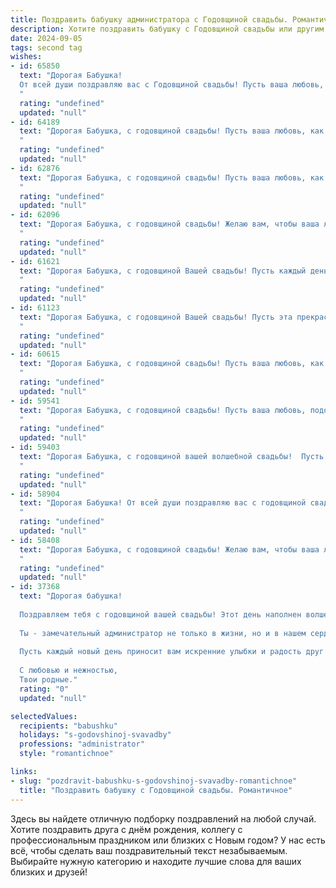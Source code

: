 ```yaml
---
title: Поздравить бабушку администратора с Годовщиной свадьбы. Романтичное
description: Хотите поздравить бабушку с Годовщиной свадьбы или другим праздником? Наш ИИ создаст незабываемое поздравление, а вы обязательно выделитесь среди других.  
date: 2024-09-05
tags: second tag
wishes:
- id: 65850
  text: "Дорогая Бабушка!
  От всей души поздравляю вас с Годовщиной свадьбы! Пусть ваша любовь, как крепкое вино, с годами становится только слаще и богаче. Желаю вам  многих счастливых лет, наполненных теплом, заботой и взаимной нежностью.
  "
  rating: "undefined"
  updated: "null"
- id: 64189
  text: "Дорогая Бабушка, с годовщиной свадьбы! Пусть ваша любовь, как хорошее вино, с годами становится только крепче и ароматнее. Вы –  образец верности и нежности, и я искренне восхищаюсь вашими отношениями.  Желаю вам бесконечного счастья, здоровья и  радости в кругу любимых!
  "
  rating: "undefined"
  updated: "null"
- id: 62876
  text: "Дорогая Бабушка, с годовщиной свадьбы! Пусть ваша любовь, как прекрасный цветок, расцветает с каждым годом, а ваше счастье будет безоблачным и безграничным!
  "
  rating: "undefined"
  updated: "null"
- id: 62096
  text: "Дорогая Бабушка, с годовщиной свадьбы! Желаю вам, чтобы ваша любовь, как вино, с годами становилась только крепче и ароматнее. Пусть каждый день вашей жизни будет наполнен теплом, счастьем и нежностью, как в тот самый день, когда вы сказали друг другу \"да\".
  "
  rating: "undefined"
  updated: "null"
- id: 61621
  text: "Дорогая Бабушка, с годовщиной Вашей свадьбы! Пусть каждый день Вашей совместной жизни будет наполнен такой же любовью и нежностью, как в день, когда Вы стали семьей. Желаю Вам крепкого здоровья, семейного счастья и долгих лет, пропитанных любовью и счастьем!
  "
  rating: "undefined"
  updated: "null"
- id: 61123
  text: "Дорогая Бабушка, с годовщиной Вашей свадьбы! Пусть эта прекрасная дата напомнит Вам о том, как сильно Вы любите друг друга, и как крепко ваша любовь прошла сквозь годы. Желаю Вам бесконечного счастья, здоровья и радости в семейной жизни.
  "
  rating: "undefined"
  updated: "null"
- id: 60615
  text: "Дорогая Бабушка, с годовщиной свадьбы! Пусть ваша любовь, как вино, с годами становится только крепче и ароматнее. Вы – пример настоящей романтики и верности, ваша история – вдохновение для всех нас. Желаю вам долгих лет счастья, крепкого здоровья и бесконечной нежности друг к другу. 💖
  "
  rating: "undefined"
  updated: "null"
- id: 59541
  text: "Дорогая Бабушка, с годовщиной свадьбы! Пусть ваша любовь, подобно вину, с годами становится только крепче и слаще. Вы - пример для всех нас, доказательство того, что настоящая любовь вечна и непоколебима. Желаю вам  бесконечного счастья,  крепкого здоровья и ещё долгих лет, наполненных  радостью и заботой друг о друге!
  "
  rating: "undefined"
  updated: "null"
- id: 59403
  text: "Дорогая Бабушка, с годовщиной вашей волшебной свадьбы!  Пусть ваша любовь, как драгоценная нить, сплетенная из нежности и верности, продолжается вечно, а ваша семейная жизнь – это всегда праздник, наполненный счастьем и гармонией.
  "
  rating: "undefined"
  updated: "null"
- id: 58904
  text: "Дорогая Бабушка! От всей души поздравляю вас с годовщиной свадьбы! Пусть ваша любовь, как вино, с годами становится только крепче и ароматнее. Желаю вам долгих лет счастья, здоровья и нежности!
  "
  rating: "undefined"
  updated: "null"
- id: 58408
  text: "Дорогая Бабушка, с годовщиной свадьбы! Желаю вам, чтобы ваша любовь, как и ваша работа администратора, всегда была организованной, гармоничной и полной нежности. Пусть ваш дом будет оазисом любви и счастья, а каждый день будет наполнен радостью и уютом.
  "
  rating: "undefined"
  updated: "null"
- id: 37368
  text: "Дорогая бабушка!
  
  Поздравляем тебя с годовщиной вашей свадьбы! Этот день наполнен волшебством любви и нежности, которая согревает наши сердца. Ваши совместные годы — это удивительное путешествие, полное радости, поддержки и заботы друг о друге.
  
  Ты - замечательный администратор не только в жизни, но и в нашем сердечном уюте. Твоя мудрость и доброта создают вокруг атмосферу тепла и гармонии.
  
  Пусть каждый новый день приносит вам искренние улыбки и радость друг друга. Желаем бесконечной любви, здоровья и счастья в каждом совместном мгновении.
  
  С любовью и нежностью,
  Твои родные."
  rating: "0"
  updated: "null"

selectedValues:
  recipients: "babushku"
  holidays: "s-godovshinoj-svavadby"
  professions: "administrator"
  style: "romantichnoe"

links:
- slug: "pozdravit-babushku-s-godovshinoj-svavadby-romantichnoe"
  title: "Поздравить бабушку с Годовщиной свадьбы. Романтичное"
---
```


Здесь вы найдете отличную подборку поздравлений на любой случай. 
Хотите поздравить друга с днём рождения, коллегу с профессиональным праздником или близких с Новым годом? У нас есть всё, чтобы сделать ваш поздравительный текст незабываемым. Выбирайте нужную категорию и находите лучшие слова для ваших близких и друзей!
